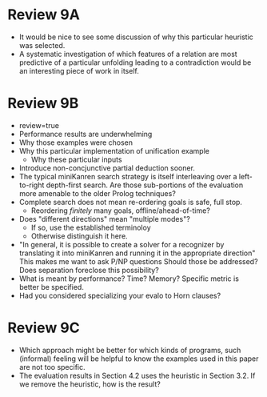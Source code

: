 # Review 9A

* It would be nice to see some discussion of why this particular heuristic was selected. 
* A systematic investigation of which features of a relation are most predictive of a particular unfolding leading to a contradiction would be an interesting piece of work in itself.

# Review 9B

* review=true
* Performance results are underwhelming
* Why those examples were chosen 
* Why this particular implementation of unification example
  * Why these particular inputs 
* Introduce non-concjunctive partial deduction sooner.
* The typical miniKanren search strategy is itself interleaving over a
left-to-right depth-first search. Are those sub-portions of the
evaluation more amenable to the older Prolog techniques? 
* Complete search does not mean re-ordering goals is safe, full stop. 
  * Reordering _finitely_ many goals, offline/ahead-of-time? 
* Does "different directions" mean "multiple modes"?
  * If so, use the established terminoloy 
  * Otherwise distinguish it here.
* "In general, it is possible to create a solver for a recognizer by
translating it into miniKanren and running it in the appropriate
direction" This makes me want to ask P/NP questions Should those be
addressed? Does separation foreclose this possibility?
* What is meant by performance? Time? Memory? Specific metric is better
  be specified.
* Had you considered specializing your evalo to Horn clauses?

# Review 9C

* Which approach might be better for which kinds of programs, such (informal) feeling will be helpful to know the examples used in this paper are not too specific.
* The evaluation results in Section 4.2 uses the heuristic in Section 3.2. If we remove the heuristic, how is the result?

